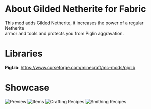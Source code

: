 # About Gilded Netherite for Fabric
This mod adds Gilded Netherite, it increases the power of a regular Netherite  
armor and tools and protects you from Piglin aggravation.

# Libraries
**PigLib**: https://www.curseforge.com/minecraft/mc-mods/piglib

# Showcase
![Preview](https://github.com/scaldings/gilded-netherite-fabric/blob/master/images/preview.png?raw=true) 
![Items](https://github.com/scaldings/gilded-netherite-fabric/blob/master/images/items.png?raw=true) 
![Crafting Recipes](https://github.com/scaldings/gilded-netherite-fabric/blob/master/images/crafting_recipes.png?raw=true) 
![Smithing Recipes](https://github.com/scaldings/gilded-netherite-fabric/blob/master/images/smithing_recipes.png?raw=true) 
